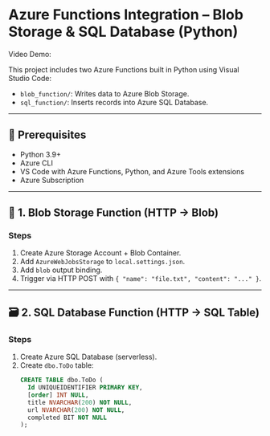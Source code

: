 # Azure Functions Integration – Blob Storage & SQL Database (Python)

Video Demo: 


This project includes two Azure Functions built in Python using Visual Studio Code:

- `blob_function/`: Writes data to Azure Blob Storage.
- `sql_function/`: Inserts records into Azure SQL Database.

---

## 🔧 Prerequisites

- Python 3.9+
- Azure CLI
- VS Code with Azure Functions, Python, and Azure Tools extensions
- Azure Subscription

---

## 🚀 1. Blob Storage Function (HTTP → Blob)

### Steps

1. Create Azure Storage Account + Blob Container.
2. Add `AzureWebJobsStorage` to `local.settings.json`.
3. Add `blob` output binding.
4. Trigger via HTTP POST with `{ "name": "file.txt", "content": "..." }`.

---

## 🗃️ 2. SQL Database Function (HTTP → SQL Table)

### Steps

1. Create Azure SQL Database (serverless).
2. Create `dbo.ToDo` table:
   ```sql
   CREATE TABLE dbo.ToDo (
     Id UNIQUEIDENTIFIER PRIMARY KEY,
     [order] INT NULL,
     title NVARCHAR(200) NOT NULL,
     url NVARCHAR(200) NOT NULL,
     completed BIT NOT NULL
   );

